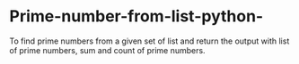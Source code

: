 # Prime-number-from-list-python-
To find prime numbers from a given set of list and return the output with list of prime numbers, sum and count of prime numbers.

